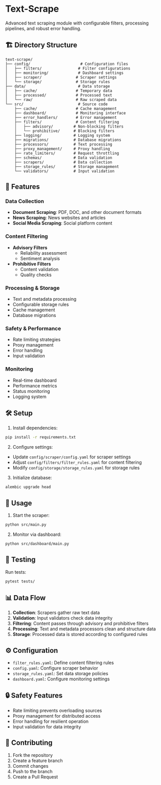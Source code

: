 # Text-Scrape

Advanced text scraping module with configurable filters, processing pipelines, and robust error handling.

## 🏗 Directory Structure

```
text-scrape/
├── config/                      # Configuration files
│   ├── filters/                # Filter configurations
│   ├── monitoring/             # Dashboard settings
│   ├── scraper/               # Scraper settings
│   └── storage/               # Storage rules
├── data/                       # Data storage
│   ├── cache/                 # Temporary data
│   ├── processed/             # Processed text
│   └── raw/                   # Raw scraped data
└── src/                        # Source code
    ├── cache/                 # Cache management
    ├── dashboard/             # Monitoring interface
    ├── error_handlers/        # Error management
    ├── filters/               # Content filtering
    │   ├── advisory/         # Non-blocking filters
    │   └── prohibitive/      # Blocking filters
    ├── logging/              # Logging system
    ├── migrations/           # Database migrations
    ├── processors/           # Text processing
    ├── proxy_management/     # Proxy handling
    ├── rate_limiters/        # Request throttling
    ├── schemas/              # Data validation
    ├── scrapers/             # Data collection
    ├── storage_rules/        # Storage management
    └── validators/           # Input validation
```

## 🚀 Features

### Data Collection
- **Document Scraping**: PDF, DOC, and other document formats
- **News Scraping**: News websites and articles
- **Social Media Scraping**: Social platform content

### Content Filtering
- **Advisory Filters**
  - Reliability assessment
  - Sentiment analysis
- **Prohibitive Filters**
  - Content validation
  - Quality checks

### Processing & Storage
- Text and metadata processing
- Configurable storage rules
- Cache management
- Database migrations

### Safety & Performance
- Rate limiting strategies
- Proxy management
- Error handling
- Input validation

### Monitoring
- Real-time dashboard
- Performance metrics
- Status monitoring
- Logging system

## 🛠 Setup

1. Install dependencies:
```bash
pip install -r requirements.txt
```

2. Configure settings:
- Update `config/scraper/config.yaml` for scraper settings
- Adjust `config/filters/filter_rules.yaml` for content filtering
- Modify `config/storage/storage_rules.yaml` for storage rules

3. Initialize database:
```bash
alembic upgrade head
```

## 🔄 Usage

1. Start the scraper:
```bash
python src/main.py
```

2. Monitor via dashboard:
```bash
python src/dashboard/main.py
```

## 🧪 Testing

Run tests:
```bash
pytest tests/
```

## 📊 Data Flow

1. **Collection**: Scrapers gather raw text data
2. **Validation**: Input validators check data integrity
3. **Filtering**: Content passes through advisory and prohibitive filters
4. **Processing**: Text and metadata processors clean and structure data
5. **Storage**: Processed data is stored according to configured rules

## ⚙️ Configuration

- `filter_rules.yaml`: Define content filtering rules
- `config.yaml`: Configure scraper behavior
- `storage_rules.yaml`: Set data storage policies
- `dashboard.yaml`: Configure monitoring settings

## 🔒 Safety Features

- Rate limiting prevents overloading sources
- Proxy management for distributed access
- Error handling for resilient operation
- Input validation for data integrity

## 🤝 Contributing

1. Fork the repository
2. Create a feature branch
3. Commit changes
4. Push to the branch
5. Create a Pull Request